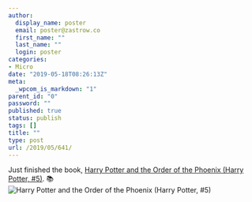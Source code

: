 ```yaml
---
author:
  display_name: poster
  email: poster@zastrow.co
  first_name: ""
  last_name: ""
  login: poster
categories:
- Micro
date: "2019-05-18T08:26:13Z"
meta:
  _wpcom_is_markdown: "1"
parent_id: "0"
password: ""
published: true
status: publish
tags: []
title: ""
type: post
url: /2019/05/641/
---
```

<p>Just finished the book, <a href="https://www.goodreads.com/review/show/2825167532?utm_medium=api&amp;utm_source=rss">Harry Potter and the Order of the Phoenix (Harry Potter, #5)</a>. 📚 <img src="{{ site.baseurl }}/assets/2019/05/27876170.jpg" alt="Harry Potter and the Order of the Phoenix (Harry Potter, #5)" /></p>
